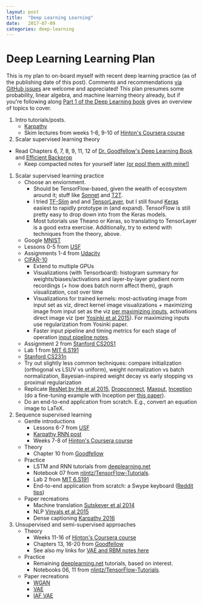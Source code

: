 ```yaml
---
layout: post
title:  "Deep Learning Learning"
date:   2017-07-09
categories: deep-learning
---
```


# Deep Learning Learning Plan

This is my plan to on-board myself with recent deep learning practice (as of the publishing date of this post). Comments and recommendations [via GitHub issues](https://github.com/vlad17/vlad17.github.io/issues) are welcome and appreciated! This plan presumes some probability, linear algebra, and machine learning theory already, but if you're following along [Part 1 of the Deep Learning book](http://www.deeplearningbook.org/) gives an overview of topics to cover.

1. Intro tutorials/posts.
    * [Karpathy](http://karpathy.github.io/neuralnets/)
    * Skim lectures from weeks 1-6, 9-10 of [Hinton's Coursera course](https://www.coursera.org/learn/neural-networks)
1. Scalar supervised learning theory
  * Read Chapters 6, 7, 8, 9, 11, 12 of [Dr. Goodfellow's Deep Learning Book](http://www.deeplearningbook.org/) and [Efficient Backprop](http://yann.lecun.com/exdb/publis/pdf/lecun-98b.pdf)
    * Keep compacted notes for yourself later [(or pool them with mine!)](https://github.com/vlad17/ml-notes)
1. Scalar supervised learning practice
    * Choose an enviornment.
        * Should be TensorFlow-based, given the wealth of ecosystem around it; stuff like [Sonnet](https://github.com/deepmind/sonnet) and [T2T](https://github.com/tensorflow/tensor2tensor).
        * I tried [TF-Slim](https://github.com/tensorflow/models/blob/master/inception/inception/slim/README.md) and and [TensorLayer](https://github.com/zsdonghao/tensorlayer), but I still found [Keras](https://keras.io/) easiest to rapidly prototype in (and expand). TensorFlow is still pretty easy to drop down into from the Keras models.
        * Most tutorials use Theano or Keras, so translating to TensorLayer is a good extra exercise. Additionally, try to extend with techniques from the theory, above.
    * Google [MNIST](https://www.tensorflow.org/get_started/mnist/pros)
    * Lessons 0-5 from [USF](http://course.fast.ai/index.html)
    * Assignments 1-4 from [Udacity](https://www.udacity.com/course/deep-learning--ud730)
    * [CIFAR-10](https://www.tensorflow.org/tutorials/deep_cnn)
      * Extend to multiple GPUs
      * Visualizations (with Tensorboard): histogram summary for weights/biases/activations and layer-by-layer gradient norm recordings (+ how does batch norm affect them), graph visualization, cost over time
      * Visualizations for trained kernels: most-activating image from input set as viz, direct kernel image visualizations + maximizing image from input set as the viz [per maximizing inputs](https://blog.keras.io/how-convolutional-neural-networks-see-the-world.html), activations direct image viz (per [Yosinki et al 2015](http://yosinski.com/media/papers/Yosinski__2015__ICML_DL__Understanding_Neural_Networks_Through_Deep_Visualization__.pdf)). For maximizing inputs use regularization from Yosinki paper.
      * Faster input pipeline and timing metrics for each stage of operation [input pipeline notes](http://web.stanford.edu/class/cs20si/lectures/notes_09.pdf).
    * Assignment 2 from [Stanford CS20S1](http://web.stanford.edu/class/cs20si/syllabus.html)
    * Lab 1 from [MIT 6.S191](https://github.com/yala/introdeeplearning)
    * [Stanford CS231n](http://cs231n.github.io/)
    * Try out slightly less common techniques: compare initialization (orthogonal vs LSUV vs uniform), weight normalization vs batch normalization, Bayesian-inspired weight decay vs early stopping vs proximal regularization
    * Replicate [ResNet by He et al 2015](https://arxiv.org/abs/1512.03385), [Dropconnect](http://cs.nyu.edu/~wanli/dropc/), [Maxout](https://arxiv.org/abs/1302.4389), [Inception](https://github.com/tensorflow/models/tree/master/inception) (do a fine-tuning example with Inception per [this paper](http://proceedings.mlr.press/v32/donahue14.pdf)).
    * Do an end-to-end application from scratch. E.g., convert an equation image to LaTeX.
1. Sequence supervised learning
    * Gentle introductions
        * Lessons 6-7 from [USF](http://course.fast.ai/index.html)
        * [Karpathy RNN post](http://karpathy.github.io/2015/05/21/rnn-effectiveness/)
        * Weeks 7-8 of [Hinton's Coursera course](https://www.coursera.org/learn/neural-networks)
    * Theory
        * Chapter 10 from [Goodfellow](http://www.deeplearningbook.org/)
    * Practice
        * LSTM and RNN tutorials from [deeplearning.net](http://deeplearning.net/tutorial/)
        * Notebook 07 from [nlintz/TensorFlow-Tutorials](https://github.com/nlintz/TensorFlow-Tutorials).
        * Lab 2 from [MIT 6.S191](https://github.com/yala/introdeeplearning)
        * End-to-end application from scratch: a Swype keyboard ([Reddit tips](https://www.reddit.com/r/MachineLearning/comments/5ogbd5/d_training_lstms_in_practice_tips_and_tricks/))
    * Paper recreations
        * Machine translation [Sutskever et al 2014](https://arxiv.org/abs/1409.3215)
        * NLP [Vinyals et al 2015](https://arxiv.org/abs/1412.7449)
        * Dense captioning [Karpathy 2016](http://cs.stanford.edu/people/karpathy/densecap/)
1. Unsupervised and semi-supervised approaches
    * Theory
        * Weeks 11-16 of [Hinton's Coursera course](https://www.coursera.org/learn/neural-networks)
        * Chapters 13, 16-20 from [Goodfellow](http://www.deeplearningbook.org/)
        * See also my links for [VAE and RBM notes here](https://github.com/vlad17/ml-notes/tree/master/deep-learning)
    * Practice
        * Remaining [deeplearning.net](http://deeplearning.net/tutorial/) tutorials, based on interest.
        * Notebooks 06, 11 from [nlintz/TensorFlow-Tutorials](https://github.com/nlintz/TensorFlow-Tutorials).
    * Paper recreations
        * [WGAN](https://arxiv.org/abs/1701.07875)
        * [VAE](https://arxiv.org/abs/1312.6114)
        * [IAF VAE](https://arxiv.org/abs/1606.04934)

[//]: # (% LocalWords: TF nlintz deeplearning Coursera Reddit )
        
